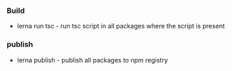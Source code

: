 ### Build
- lerna run tsc - run tsc script in all packages where the script is present

### publish
- lerna publish - publish all packages to npm registry